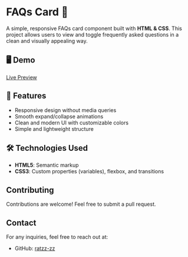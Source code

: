 # FAQs Card 📌

A simple, responsive FAQs card component built with **HTML & CSS**. This project allows users to view and toggle frequently asked questions in a clean and visually appealing way.

## 🖥️ Demo
[Live Preview](https://faqqqqs.netlify.app/)

## 📌 Features
- Responsive design without media queries
- Smooth expand/collapse animations
- Clean and modern UI with customizable colors
- Simple and lightweight structure

## 🛠️ Technologies Used
- **HTML5**: Semantic markup
- **CSS3**: Custom properties (variables), flexbox, and transitions

## Contributing
Contributions are welcome! Feel free to submit a pull request.

## Contact
For any inquiries, feel free to reach out at:
- GitHub: [ratzz-zz](https://github.com/ratzz-zz)
